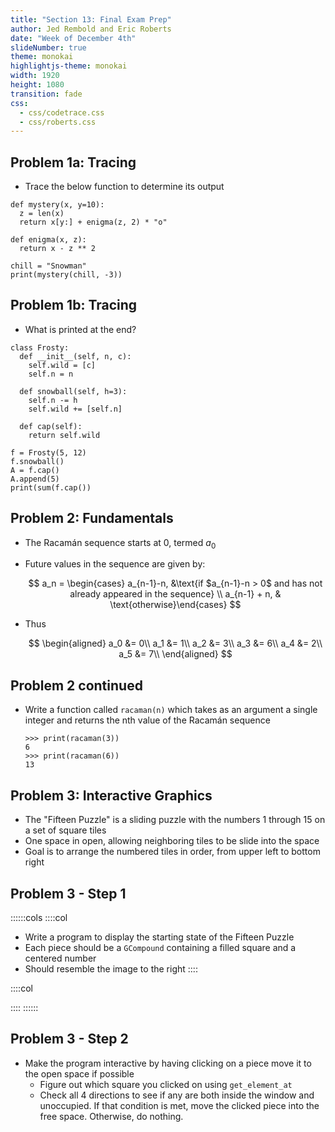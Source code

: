 ```yaml
---
title: "Section 13: Final Exam Prep"
author: Jed Rembold and Eric Roberts
date: "Week of December 4th"
slideNumber: true
theme: monokai
highlightjs-theme: monokai
width: 1920
height: 1080
transition: fade
css:
  - css/codetrace.css
  - css/roberts.css
---
```



## Problem 1a: Tracing
- Trace the below function to determine its output

```mypython
def mystery(x, y=10):
  z = len(x)
  return x[y:] + enigma(z, 2) * "o"

def enigma(x, z):
  return x - z ** 2

chill = "Snowman"
print(mystery(chill, -3))
```

## Problem 1b: Tracing
- What is printed at the end?

```{.mypython style='max-height:850px; font-size:.75em;'}
class Frosty:
  def __init__(self, n, c):
    self.wild = [c]
    self.n = n

  def snowball(self, h=3):
    self.n -= h
    self.wild += [self.n]

  def cap(self):
    return self.wild

f = Frosty(5, 12)
f.snowball()
A = f.cap()
A.append(5)
print(sum(f.cap())
```

## Problem 2: Fundamentals
- The Racamán sequence starts at 0, termed $a_0$
- Future values in the sequence are given by:
  
  $$ a_n = \begin{cases} a_{n-1}-n, &\text{if $a_{n-1}-n > 0$ and has not already appeared in the sequence} \\ a_{n-1} + n, & \text{otherwise}\end{cases} $$
- Thus

  $$ \begin{aligned}
     a_0 &= 0\\
     a_1 &= 1\\
     a_2 &= 3\\
     a_3 &= 6\\
     a_4 &= 2\\
     a_5 &= 7\\
     \end{aligned} $$

## Problem 2 continued
- Write a function called `racaman(n)` which takes as an argument a single integer and returns the nth value of the Racamán sequence
  ```python-repl
  >>> print(racaman(3))
  6
  >>> print(racaman(6))
  13
  ```

## Problem 3: Interactive Graphics
- The "Fifteen Puzzle" is a sliding puzzle with the numbers 1 through 15 on a set of square tiles
- One space in open, allowing neighboring tiles to be slide into the space
- Goal is to arrange the numbered tiles in order, from upper left to bottom right


## Problem 3 - Step 1
::::::cols
::::col
- Write a program to display the starting state of the Fifteen Puzzle
- Each piece should be a `GCompound` containing a filled square and a centered number
- Should resemble the image to the right
::::

::::col

::::
::::::

## Problem 3 - Step 2
- Make the program interactive by having clicking on a piece move it to the open space if possible
  - Figure out which square you clicked on using `get_element_at`
  - Check all 4 directions to see if any are both inside the window and unoccupied. If that condition is met, move the clicked piece into the free space. Otherwise, do nothing.
